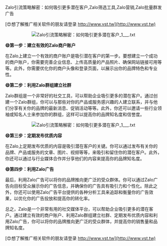 Zalo引流策略解密：如何吸引更多潜在客户,Zalo筛选工具,Zalo营销,Zalo批量群发广告

[😍想了解推广相关软件的朋友请登录 http://www.vst.tw](http://www.vst.tw)

 <center><img src="https://vst.tw/MP4/tuiguang/png/2.png" alt="Zalo引流策略解密：如何吸引更多潜在客户_1___.txt"></center>

**😄第一步：建立有效的Zalo商户账户**

在Zalo上建立一个有效的商户账户是吸引潜在客户的第一步。要想建立一个成功的商户账户，你需要完善企业信息、上传高质量的产品照片、确保网站链接可用等等。此外，你需要优化你的商户头像和登录页面，以展示出你的品牌特色和专业性。

**😄第二步：利用Zalo群组建立社群**

Zalo群组是一个非常好的社交工具，可以帮助企业吸引更多的潜在客户。通过创建一个Zalo群组，你可以与那些对你的产品或服务感兴趣的人建立联系，并与他们分享有关你的品牌的最新消息、促销活动等等。此外，你还可以邀请一些行业领袖或知名人士来参加你的群组，这样可以提高你的品牌知名度和信誉度。

 <center><img src="https://vst.tw/MP4/tuiguang/png/1.png" alt="Zalo引流策略解密：如何吸引更多潜在客户_1___.txt"></center>

**😄第三步：定期发布优质内容**

在Zalo上定期发布优质的内容是吸引潜在客户的关键。你可以通过发布有关你的品牌、产品或服务的文章、图片、视频等等，来吸引和留住你的潜在客户。此外，你还可以通过与行业媒体合作并分享他们的内容来提高你的品牌知名度。

**😄第四步：利用Zalo广告**

最后，利用Zalo广告可以将你的品牌推向更广泛的受众群体。你可以通过Zalo广告向目标受众展示你的广告信息，并确保你的广告具有吸引力和个性化。除此之外，你还可以使用Zalo广告平台提供的各种分析工具来追踪和衡量你的广告效果，以优化你的广告投放和提高你的转化率。

总之，Zalo是一个非常有用的社交媒体平台，可以帮助企业吸引更多的潜在客户。通过建立有效的商户账户、利用Zalo群组建立社群、定期发布优质内容和利用Zalo广告，你可以将你的品牌推向更广泛的受众群体，并提高你的销售量和品牌知名度。

[😍想了解推广相关软件的朋友请登录 http://www.vst.tw](http://www.vst.tw)



